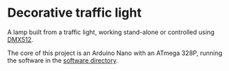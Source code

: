 Decorative traffic light
========================

A lamp built from a traffic light, working stand-alone or controlled using
[DMX512](https://en.wikipedia.org/wiki/DMX512).

The core of this project is an Arduino Nano with an ATmega 328P, running the
software in the [software directory](software).
